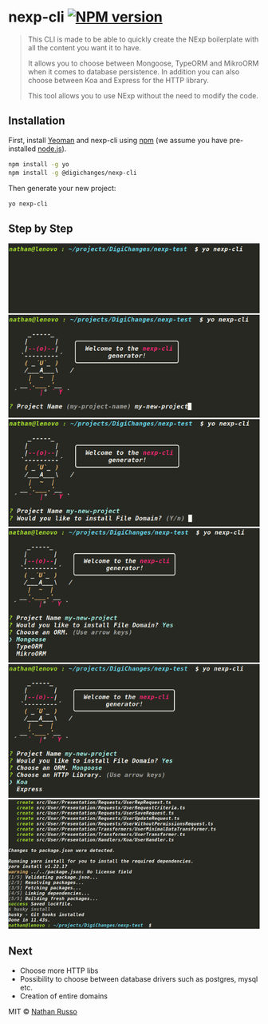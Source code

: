 # nexp-cli [![NPM version][npm-image]][npm-url]

> This CLI is made to be able to quickly create the NExp boilerplate with all the content you want it to have.
> 
> It allows you to choose between Mongoose, TypeORM and MikroORM when it comes to database persistence. In addition you can also choose between Koa and Express for the HTTP library.
> 
> This tool allows you to use NExp without the need to modify the code.

## Installation

First, install [Yeoman](http://yeoman.io) and nexp-cli using [npm](https://www.npmjs.com/) (we assume you have pre-installed [node.js](https://nodejs.org/)).

```bash
npm install -g yo
npm install -g @digichanges/nexp-cli
```

Then generate your new project:

```bash
yo nexp-cli
```

## Step by Step
![1.png](images/1.png)
![2.png](images/2.png)
![3.png](images/3.png)
![4.png](images/4.png)
![5.png](images/5.png)
![6.png](images/6.png)

## Next
* Choose more HTTP libs
* Possibility to choose between database drivers such as postgres, mysql etc.
* Creation of entire domains

MIT © [Nathan Russo]()


[npm-image]: https://badge.fury.io/js/generator-nexp-cli.svg
[npm-url]: https://npmjs.org/package/generator-nexp-cli
